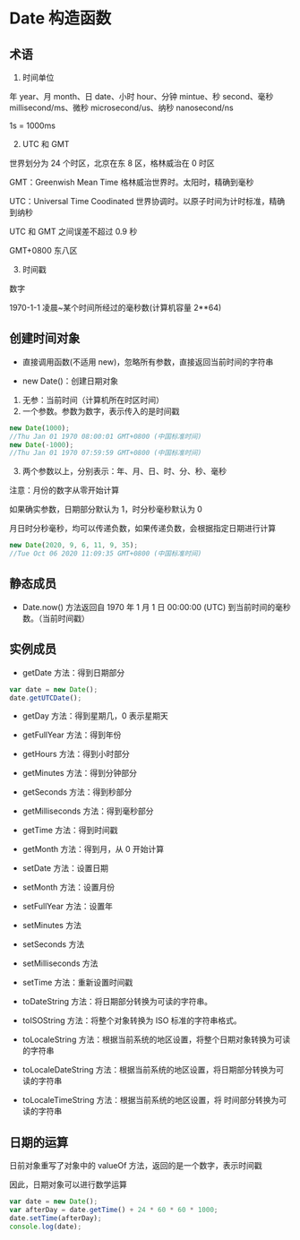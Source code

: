 # Date 构造函数

## 术语

1. 时间单位

年 year、月 month、日 date、小时 hour、分钟 mintue、秒 second、毫秒 millisecond/ms、微秒 microsecond/us、纳秒 nanosecond/ns

1s = 1000ms

2. UTC 和 GMT

世界划分为 24 个时区，北京在东 8 区，格林威治在 0 时区

GMT：Greenwish Mean Time 格林威治世界时。太阳时，精确到毫秒

UTC：Universal Time Coodinated 世界协调时。以原子时间为计时标准，精确到纳秒

UTC 和 GMT 之间误差不超过 0.9 秒

GMT+0800 东八区

3. 时间戳

数字

1970-1-1 凌晨~某个时间所经过的毫秒数(计算机容量 2\*\*64)

## 创建时间对象

- 直接调用函数(不适用 new)，忽略所有参数，直接返回当前时间的字符串

- new Date()：创建日期对象

1. 无参：当前时间（计算机所在时区时间）
2. 一个参数。参数为数字，表示传入的是时间戳

```js
new Date(1000);
//Thu Jan 01 1970 08:00:01 GMT+0800 (中国标准时间)
new Date(-1000);
//Thu Jan 01 1970 07:59:59 GMT+0800 (中国标准时间)
```

3. 两个参数以上，分别表示：年、月、日、时、分、秒、毫秒

注意：月份的数字从零开始计算

如果确实参数，日期部分默认为 1，时分秒毫秒默认为 0

月日时分秒毫秒，均可以传递负数，如果传递负数，会根据指定日期进行计算

```js
new Date(2020, 9, 6, 11, 9, 35);
//Tue Oct 06 2020 11:09:35 GMT+0800 (中国标准时间)
```

## 静态成员

- Date.now() 方法返回自 1970 年 1 月 1 日 00:00:00 (UTC) 到当前时间的毫秒数。（当前时间戳）

## 实例成员

- getDate 方法：得到日期部分

```js
var date = new Date();
date.getUTCDate();
```

- getDay 方法：得到星期几，0 表示星期天
- getFullYear 方法：得到年份
- getHours 方法：得到小时部分
- getMinutes 方法：得到分钟部分
- getSeconds 方法：得到秒部分
- getMilliseconds 方法：得到毫秒部分
- getTime 方法：得到时间戳
- getMonth 方法：得到月，从 0 开始计算

- setDate 方法：设置日期
- setMonth 方法：设置月份
- setFullYear 方法：设置年
- setMinutes 方法
- setSeconds 方法
- setMilliseconds 方法
- setTime 方法：重新设置时间戳

- toDateString 方法：将日期部分转换为可读的字符串。
- toISOString 方法：将整个对象转换为 ISO 标准的字符串格式。
- toLocaleString 方法：根据当前系统的地区设置，将整个日期对象转换为可读的字符串
- toLocaleDateString 方法：根据当前系统的地区设置，将日期部分转换为可读的字符串
- toLocaleTimeString 方法：根据当前系统的地区设置，将 时间部分转换为可读的字符串

## 日期的运算

日前对象重写了对象中的 valueOf 方法，返回的是一个数字，表示时间戳

因此，日期对象可以进行数学运算

```js
var date = new Date();
var afterDay = date.getTime() + 24 * 60 * 60 * 1000;
date.setTime(afterDay);
console.log(date);
```
